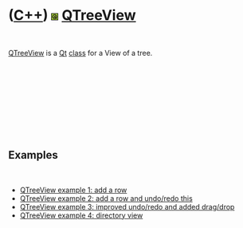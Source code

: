
 

 

 

 

 

([C++](Cpp.md)) ![Qt](PicQt.png) [QTreeView](CppQTreeView.md)
===============================================================

 

[QTreeView](CppQTreeView.md) is a [Qt](CppQt.md) [class](CppClass.md)
for a View of a tree.

 

 

 

 

 

Examples
--------

 

-   [QTreeView example 1: add a row](CppQTreeViewExample1.md)
-   [QTreeView example 2: add a row and undo/redo
    this](CppQTreeViewExample2.md)
-   [QTreeView example 3: improved undo/redo and added
    drag/drop](CppQTreeViewExample3.md)
-   [QTreeView example 4: directory view](CppQTreeViewExample4.md)

 

 

 

 

 

 

